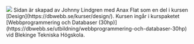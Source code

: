 <img src="img/favicon/favicon_40x40.png" class="img-float-left">
Sidan är skapad av Johnny Lindgren med Anax Flat som en del i kursen
[Design](https://dbwebb.se/kurser/design/). Kursen ingår i kurspaketet
[Webbprogrammering och Databaser (30hp)](https://dbwebb.se/utbildning/webbprogrammering-och-databaser-30hp)
vid Blekinge Tekniska Högskola.
